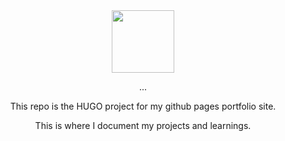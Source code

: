 <div id="header" align="center">
  <img src="https://media.giphy.com/media/bGgsc5mWoryfgKBx1u/giphy.gif" width="100"/>
  <p>...</p>
  <p> This repo is the HUGO project for my github pages portfolio site. </p>
  <p> This is where I document my projects and learnings. </p>
</div>
